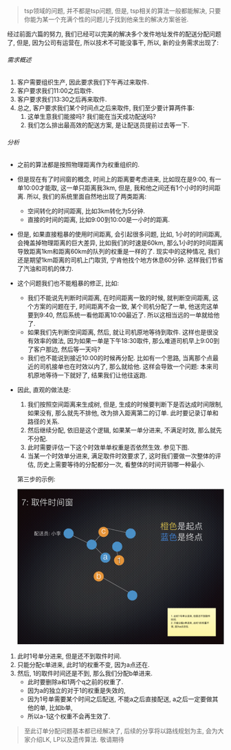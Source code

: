 > tsp领域的问题, 并不都是tsp问题, 但是, tsp相关的算法一般都能解决, 只要你能为某一个充满个性的问题儿子找到他亲生的解决方案爸爸.

经过前面六篇的努力, 我们已经可以完美的解决多个发件地址发件的配送分配问题了, 但是, 因为公司有运营在, 所以技术不可能没事干, 所以, 新的业务需求出现了:

###### 需求概述

1. 客户需要组织生产, 因此要求我们下午再过来取件.
2. 客户要求我们11:00之后取件.
3. 客户要求我们13:30之后再来取件.
4. 总之, 客户要求我们某个时间点之后来取件, 我们至少要计算两件事:
   1. 这单生意我们能接吗? 我们能在当天成功配送吗?
   2. 我们怎么排出最高效的配送方案, 是让配送员提前过去等一下.

###### 分析

- 之前的算法都是按照物理距离作为权重组织的. 
- 但是现在有了时间窗的概念, 时间上的距离要考虑进来, 比如现在是9:00, 有一单10:00才能取, 这一单只距离我3km, 但是, 我和他之间还有1个小时的时间距离. 所以, 我们的系统里面自然地出现了两类距离:
  - 空间转化的时间距离, 比如3km转化为5分钟.
  - 直接的时间的距离, 比如9:00到10:00是一小时的距离.
- 但是, 如果直接粗暴的使用时间距离, 会引起很多问题, 比如, 1小时的时间距离, 会掩盖掉物理距离的巨大差异, 比如我们的时速是60km, 那么1小时的时间距离导致距离1km和距离60km的队列的权重是一样的了. 现实中的这种情况, 我们还是期望1km距离的司机上门取货, 宁肯他找个地方休息60分钟. 这样我们节省了汽油和司机的体力.
- 这个问题我们也不能粗暴的修正, 比如:
  - 我们不能说先判断时间距离, 在时间距离一致的时候, 就判断空间距离, 这个方案的问题在于, 时间距离不会一致, 某个司机分配了一单, 他送完这单要到9:40, 然后系统一看他距离10:00最近了. 所以这相当远的一单就给他了.
  - 如果我们先判断空间距离, 然后, 就让司机原地等待到取件. 这样也是很没有效率的做法, 因为如果一单是下午18:30取件, 那么难道司机早上9:00到了客户那边, 然后等一天吗?
  - 我们也不能说到接近10:00的时候再分配. 比如有一个思路, 当离那个点最近的司机接单也在时效以内了, 那么就给他.  这样会导致一个问题: 本来司机原地等待一下就好了, 结果我们让他往返跑.
- 因此, 直观的做法是: 
  1. 我们按照空间距离来生成树, 但是, 生成的时候要判断下是否达成时间限制, 如果没有, 那么就先不排他, 改为排入距离第二的订单.  此时要记录订单和路径的关系.
  2. 然后继续分配, 依旧是这个逻辑, 如果某一单分进来, 不满足时效, 那么就先不分配.
  3. 此时需要评估一下这个时效单单权重是否依然生效. 参见下图.
  4. 当某一个时效单分进来, 满足取件时效要求了, 这时我们要做一次整体的评估, 历史上需要等待的分配都分一次, 看整体的时间开销哪一种最小.
  
  第三步的示例: 
  
  ![tsp.010](/images/tsp.010.jpeg)

1. 此时1号单分进来, 但是还不到取件时间.
2. 只能分配c单进来, 此时1的权重不变, 因为a点还在.
3. 然后, 1的取件时间还是不到, 那么我们分配b单进来. 
   - 此时要删除a和1两个q之前的权重了. 
   - 因为a的独立的对于1的权重是失效的, 
   - 因为1号单需要某个时间之后配送, 不能a之后直接配送, a之后一定要做其他的单, 比如b单, 
   - 所以a-1这个权重不会再生效了.

> 至此订单分配问题基本都已经解决了, 后续的分享将以路线规划为主, 会为大家介绍LK, LP以及遗传算法. 敬请期待